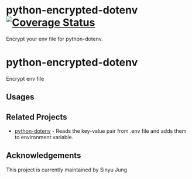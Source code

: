 # python-encrypted-dotenv[![Coverage Status](https://coveralls.io/repos/github/bhags1981/python-encrypted-dotenv/badge.svg?branch=master)](https://coveralls.io/github/bhags1981/python-encrypted-dotenv?branch=master)
Encrypt your env file for python-dotenv. 

python-encrypted-dotenv 
===============================================================================

Encrypt env file

## Usages


## Related Projects

-   [python-dotenv](https://github.com/theskumar/python-dotenv) - Reads the key-value pair from .env file and adds them to environment variable.


## Acknowledgements

This project is currently maintained by Sinyu Jung
